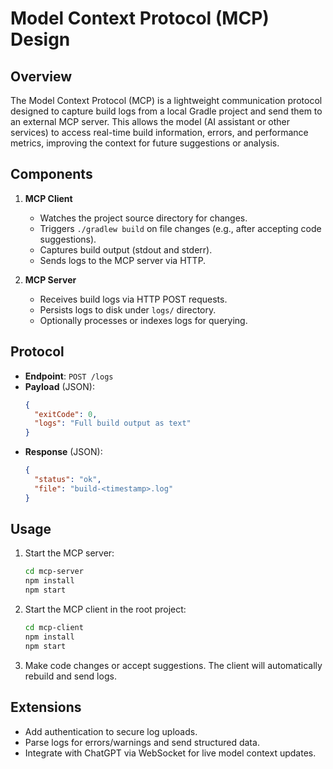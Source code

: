 # Model Context Protocol (MCP) Design

## Overview
The Model Context Protocol (MCP) is a lightweight communication protocol designed to capture build logs from a local Gradle project and send them to an external MCP server. This allows the model (AI assistant or other services) to access real-time build information, errors, and performance metrics, improving the context for future suggestions or analysis.

## Components
1. **MCP Client**  
   - Watches the project source directory for changes.  
   - Triggers `./gradlew build` on file changes (e.g., after accepting code suggestions).  
   - Captures build output (stdout and stderr).  
   - Sends logs to the MCP server via HTTP.

2. **MCP Server**  
   - Receives build logs via HTTP POST requests.  
   - Persists logs to disk under `logs/` directory.  
   - Optionally processes or indexes logs for querying.

## Protocol
- **Endpoint**: `POST /logs`  
- **Payload** (JSON):  
  ```json
  {
    "exitCode": 0,
    "logs": "Full build output as text"
  }
  ```
- **Response** (JSON):  
  ```json
  {
    "status": "ok",
    "file": "build-<timestamp>.log"
  }
  ```

## Usage
1. Start the MCP server:
   ```bash
   cd mcp-server
   npm install
   npm start
   ```
2. Start the MCP client in the root project:
   ```bash
   cd mcp-client
   npm install
   npm start
   ```
3. Make code changes or accept suggestions. The client will automatically rebuild and send logs.

## Extensions
- Add authentication to secure log uploads.
- Parse logs for errors/warnings and send structured data.
- Integrate with ChatGPT via WebSocket for live model context updates. 